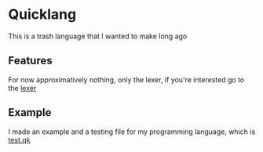 # Quicklang
This is a trash language that I wanted to make long ago
## Features
For now approximatively nothing, only the lexer, if you're interested go to the [lexer](src/lexer.zig)
## Example
I made an example and a testing file for my programming language, which is [test.qk](test.qk)
